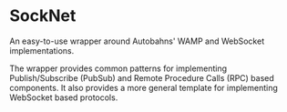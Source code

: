 # SockNet
An easy-to-use wrapper around Autobahns' WAMP and WebSocket implementations. 

The wrapper provides common patterns for implementing Publish/Subscribe (PubSub) and Remote Procedure Calls (RPC) based components. It also provides a more general template for implementing WebSocket based protocols.
